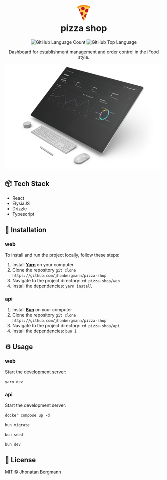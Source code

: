 <h1 align="center">
  <img src="doc/icon.png" width="50px" alt="icon" >
  <br>
  pizza shop
  <br>
</h1>

<p align="center">
  <img alt="GitHub Language Count" src="https://img.shields.io/github/languages/count/jhonbergmann/pizza-shop" />
  <img alt="GitHub Top Language" src="https://img.shields.io/github/languages/top/jhonbergmann/pizza-shop" />
</p>

<p align="center">Dashboard for establishment management and order control in the iFood style.</p>

<p align="center">
  <img src="doc/illustration.png" alt="illustration" >
</p>

## 📦 Tech Stack

- React
- ElysiaJS
- Drizzle
- Typescript

## 🔩 Installation

### web

To install and run the project locally, follow these steps:

1. Install [**Yarn**](https://yarnpkg.com/) on your computer
1. Clone the repository `git clone https://github.com/jhonbergmann/pizza-shop`
1. Navigate to the project directory: `cd pizza-shop/web`
1. Install the dependencies: `yarn install`

### api

1. Install [**Bun**](https://bun.sh/) on your computer
1. Clone the repository `git clone https://github.com/jhonbergmann/pizza-shop`
1. Navigate to the project directory: `cd pizza-shop/api`
1. Install the dependencies: `bun i`

## ⚙️ Usage

### web

Start the development server: 

`yarn dev`

### api

Start the development server: 

`docker compose up -d`

`bun migrate`

`bun seed`

`bun dev`

## 📝 License

[MIT © Jhonatan Bergmann](https://github.com/jhonbergmann/pizza-shop/web/blob/main/LICENSE)
